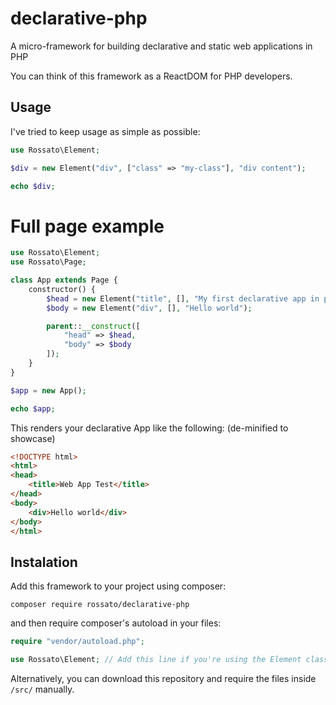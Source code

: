 # declarative-php

A micro-framework for building declarative and static web applications in PHP

You can think of this framework as a ReactDOM for PHP developers.

## Usage

I've tried to keep usage as simple as possible:

```php
use Rossato\Element;

$div = new Element("div", ["class" => "my-class"], "div content");

echo $div;

```


# Full page example

```php
use Rossato\Element;
use Rossato\Page;

class App extends Page {
	constructor() {
		$head = new Element("title", [], "My first declarative app in php");
		$body = new Element("div", [], "Hello world");

		parent::__construct([
			"head" => $head,
			"body" => $body
		]);
	}
}

$app = new App();

echo $app;

```

This renders your declarative App like the following: (de-minified to showcase)

```html
<!DOCTYPE html>
<html>
<head>
	<title>Web App Test</title>
</head>
<body>
	<div>Hello world</div>
</body>
</html>
```

## Instalation

Add this framework to your project using composer:

```
composer require rossato/declarative-php
```

and then require composer's autoload in your files:

```php
require "vendor/autoload.php";

use Rossato\Element; // Add this line if you're using the Element class
```

Alternatively, you can download this repository and require the files inside `/src/` manually.